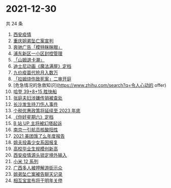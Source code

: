 # 2021-12-30

共 24 条

<!-- BEGIN -->
<!-- 最后更新时间 Thu Dec 30 2021 07:14:01 GMT+0800 (China Standard Time) -->

1. [西安疫情](https://www.zhihu.com/search?q=西安疫情)
1. [重庆姐弟坠亡案宣判](https://www.zhihu.com/search?q=重庆姐弟坠亡案)
1. [奔驰广告「模特眯眯眼」](https://www.zhihu.com/search?q=奔驰广告模特)
1. [浦东新区一小区封控管理](https://www.zhihu.com/search?q=上海小区封控)
1. [「山姆退卡潮」](https://www.zhihu.com/search?q=山姆退卡)
1. [迪士尼动画《魔法满屋》定档](https://www.zhihu.com/search?q=魔法满屋)
1. [九价疫苗代抢月入数万](https://www.zhihu.com/search?q=九价代抢)
1. [「拉姆烧伤致死案」二审开庭](https://www.zhihu.com/search?q=女主播拉姆)
1. [危急情况的急救知识](https://www.zhihu.com/search?q=令人心动的 offer)
1. [哈登 39+8+15 胜快船](https://www.zhihu.com/search?q=篮网)
1. [张庭夫妇涉嫌传销被查处](https://www.zhihu.com/search?q=张庭)
1. [长沙发生持刀伤人事件](https://www.zhihu.com/search?q=长沙持刀伤人)
1. [个税优惠政策将延续至 2023 年底](https://www.zhihu.com/search?q=个人所得税优惠政策)
1. [《你好星期六》定档](https://www.zhihu.com/search?q=你好星期六)
1. [B 站 UP 主将被幻塔起诉](https://www.zhihu.com/search?q=幻塔)
1. [南京一引航员核酸阳性](https://www.zhihu.com/search?q=南京疫情)
1. [2021 美团饿了么年度报告](https://www.zhihu.com/search?q=美团年度报告)
1. [姐夫投毒少女系因报复](https://www.zhihu.com/search?q=姐夫投毒)
1. [高校毕业生规模创新高](https://www.zhihu.com/search?q=高校毕业生规模)
1. [西安疫情源头锁定境外输入](https://www.zhihu.com/search?q=西安疫情源头)
1. [小米 12 系列](https://www.zhihu.com/search?q=小米12)
1. [广西多人被押解游街示众](https://www.zhihu.com/search?q=广西游街示众)
1. [姐弟坠亡案被告聊天记录](https://www.zhihu.com/search?q=姐弟坠亡案)
1. [相互宝宣布将于明年关停](https://www.zhihu.com/search?q=相互宝)

<!-- END -->
